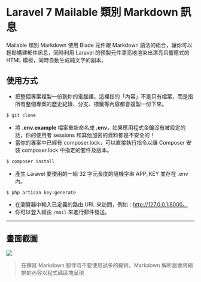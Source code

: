 # Laravel 7 Mailable 類別 Markdown 訊息

Mailable 類別 Markdown 使用 Blade 元件跟 Markdown 語法的組合，讓你可以輕鬆構建郵件訊息，同時利用 Laravel 的預製元件漂亮地渲染出漂亮且響應式的 HTML 模板，同時自動生成純文字的副本。

## 使用方式
- 把整個專案複製一份到你的電腦裡，這裡指的「內容」不是只有檔案，而是指所有整個專案的歷史紀錄、分支、標籤等內容都會複製一份下來。
```sh
$ git clone
```
- 將 __.env.example__ 檔案重新命名成 __.env__，如果應用程式金鑰沒有被設定的話，你的使用者 sessions 和其他加密的資料都是不安全的！
- 當你的專案中已經有 composer.lock，可以直接執行指令以讓 Composer 安裝 composer.lock 中指定的套件及版本。
```sh
$ composer install
```
- 產⽣ Laravel 要使用的一組 32 字元長度的隨機字串 APP_KEY 並存在 .env 內。
```sh
$ php artisan key:generate
```
- 在瀏覽器中輸入已定義的路由 URL 來訪問，例如：http://127.0.0.1:8000。
- 你可以登入經由 `/mail` 來進行郵件發送。

----

## 畫面截圖
![](https://i.imgur.com/ATJGTKy.png)
> 在撰寫 Markdown 郵件時不要使用過多的縮排。Markdown 解析器會將縮排的內容以程式碼區塊呈現